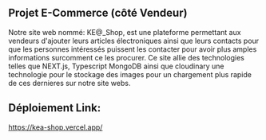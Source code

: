 ## Projet E-Commerce (côté Vendeur)
Notre site web nommé: KE@_Shop, est une plateforme permettant aux vendeurs d'ajouter leurs articles électroniques ainsi que leurs contacts pour que les personnes intéressés puissent les contacter pour avoir plus amples informations surcomment ce les procurer.
Ce site allie des technologies telles que NEXT.js, Typescript MongoDB ainsi que cloudinary une technologie pour le stockage des images pour un chargement plus rapide de ces dernieres sur notre site webs.

## Déploiement Link:
https://kea-shop.vercel.app/
